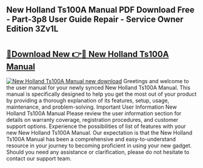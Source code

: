 ## New Holland Ts100A Manual PDF Download Free - Part-3p8 User Guide Repair - Service Owner Edition 3Zv1L

# <h2><a href="http://bc93148.oget.top/?id=New+Holland+Ts100A+Manual">🔗Download New 👉🔴 New Holland Ts100A Manual</a></h2>

[![New Holland Ts100A Manual new download](https://i.imgur.com/5g1atiW.png)](http://bc93148.oget.top/?id=New+Holland+Ts100A+Manual)
Greetings and welcome to the user manual for your newly synced New Holland Ts100A Manual. This manual is specifically designed to help you get the most out of your product by providing a thorough explanation of its features, setup, usage, maintenance, and problem-solving. Important User Information New Holland Ts100A Manual Please review the user information section for details on warranty coverage, registration procedures, and customer support options. Experience the possibilities of list of features with your new New Holland Ts100A Manual. Our expectation is that the New Holland Ts100A Manual has been a comprehensive and easy-to-understand resource in your journey to becoming proficient in using your new gadget. Should you need any assistance or clarification, please do not hesitate to contact our support team.
